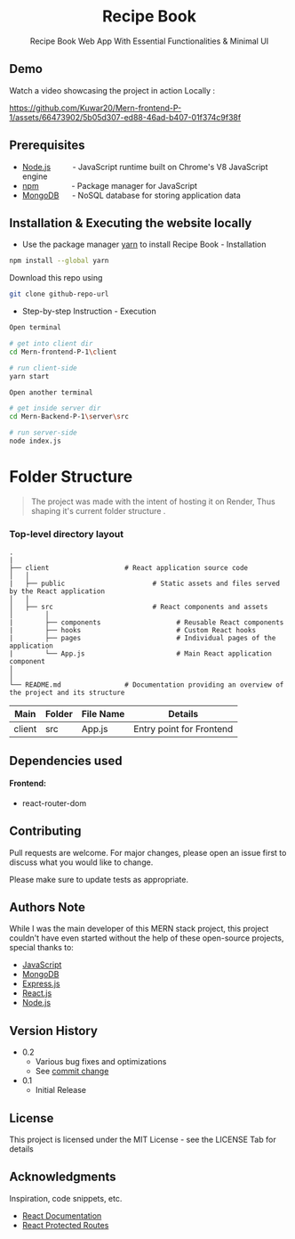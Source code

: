 <!--
<div align="center">
  <img src="https://socialify.git.ci/Kuwar20/Auth-fullstack-P-2/image?description=1&font=Bitter&issues=1&name=1&theme=Light" alt="Auth-fullstack-P-2" width="640" height="320" />
</div>
-->
<h1 align="center">Recipe Book</h1>
<p align="center">
 Recipe Book Web App With Essential Functionalities & Minimal UI
</p>

## Demo

Watch a video showcasing the project in action Locally : 


https://github.com/Kuwar20/Mern-frontend-P-1/assets/66473902/5b05d307-ed88-46ad-b407-01f374c9f38f



## Prerequisites


- [Node.js](https://nodejs.org/)&nbsp; &nbsp;&nbsp;&nbsp;&nbsp;&nbsp;&nbsp;&nbsp;&nbsp;- JavaScript runtime built on Chrome's V8 JavaScript engine
- [npm](https://www.npmjs.com/)&nbsp; &nbsp;&nbsp;&nbsp;&nbsp;&nbsp;&nbsp;&nbsp;&nbsp;&nbsp;&nbsp;&nbsp;&nbsp;&nbsp;- Package manager for JavaScript
- [MongoDB](https://www.mongodb.com/)&nbsp; &nbsp;&nbsp;&nbsp;  - NoSQL database for storing application data

## Installation & Executing the website locally

* Use the package manager [yarn](https://classic.yarnpkg.com/lang/en/docs/install/#windows-stable) to install Recipe Book - Installation

```bash
npm install --global yarn
```
Download this repo using
```bash
git clone github-repo-url
```
* Step-by-step Instruction - Execution

```bash
Open terminal

# get into client dir
cd Mern-frontend-P-1\client  

# run client-side
yarn start

Open another terminal

# get inside server dir
cd Mern-Backend-P-1\server\src

# run server-side
node index.js
```

Folder Structure 
============================

> The project was made with the intent of hosting it on Render, Thus shaping it's current folder structure .

### Top-level directory layout

    .
    |
    ├── client                   # React application source code
    │   │ 
    |   ├── public                      # Static assets and files served by the React application
    │   │ 
    │   ├── src                         # React components and assets
    │        │ 
    |        ├── components                   # Reusable React components
    |        ├── hooks                        # Custom React hooks
    |        ├── pages                        # Individual pages of the application
    |        └── App.js                       # Main React application component
    │   
    │   
    └── README.md                # Documentation providing an overview of the project and its structure

    
| Main | Folder | File Name | Details 
|----|--------|------|-------|
| client  | src | App.js | Entry point for Frontend



## Dependencies used

#### Frontend:
* react-router-dom


## Contributing

Pull requests are welcome. For major changes, please open an issue first
to discuss what you would like to change.

Please make sure to update tests as appropriate.

  </tr>



## Authors Note

While I was the main developer of this MERN stack project, this project couldn't have even started without the help of these open-source projects, special thanks to:

- [JavaScript](https://www.javascript.com/)
- [MongoDB](https://www.mongodb.com/)
- [Express.js](https://expressjs.com/)
- [React.js](https://reactjs.org/)
- [Node.js](https://nodejs.org/)


## Version History

* 0.2
    * Various bug fixes and optimizations
    * See [commit change](https://github.com/Kuwar20/Mern-frontend-P-3/commits/main/) 
* 0.1
    * Initial Release

## License

This project is licensed under the MIT License - see the LICENSE Tab for details

## Acknowledgments

Inspiration, code snippets, etc.
* [React Documentation](https://react.dev/learn)
* [React Protected Routes](https://www.youtube.com/watch?v=iM9G0lgXsc4)
